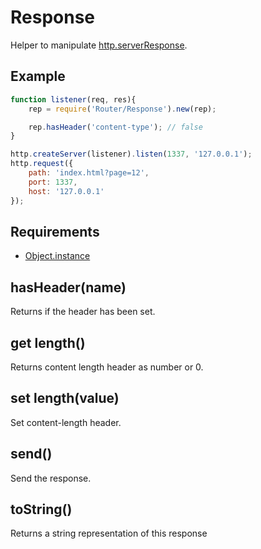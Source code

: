 Response
=============

Helper to manipulate [http.serverResponse](http://nodejs.org/api/http.html#http_class_http_serverresponse).

## Example

```javascript
function listener(req, res){
	rep = require('Router/Response').new(rep);

	rep.hasHeader('content-type'); // false
}

http.createServer(listener).listen(1337, '127.0.0.1');
http.request({
	path: 'index.html?page=12',
	port: 1337,
	host: '127.0.0.1'
});
```

## Requirements

- [Object.instance](../../../../node_modules/Object.instance)

## hasHeader(name)

Returns if the header has been set.

## get length()

Returns content length header as number or 0.

## set length(value)

Set content-length header.

## send()

Send the response.

## toString()

Returns a string representation of this response
